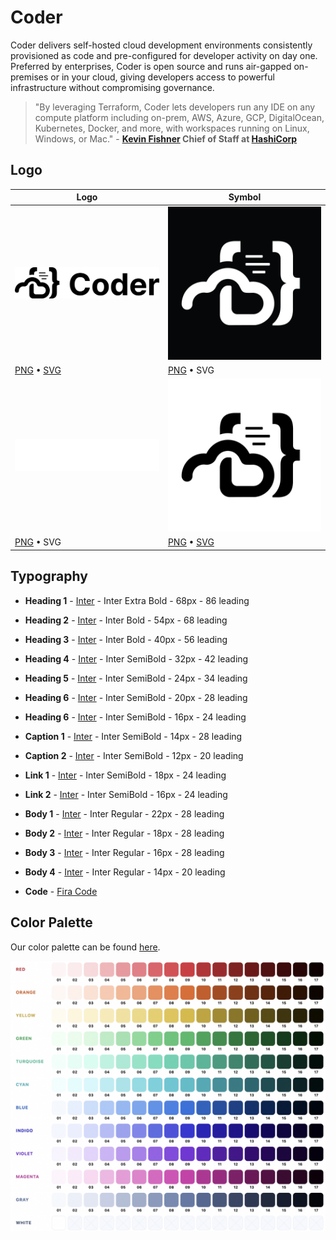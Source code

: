 # Coder

Coder delivers self-hosted cloud development environments consistently provisioned as code and pre-configured for developer activity on day one. Preferred by enterprises, Coder is open source and runs air-gapped on-premises or in your cloud, giving developers access to powerful infrastructure without compromising governance.

> "By leveraging Terraform, Coder lets developers run any IDE on any compute platform including on-prem, AWS, Azure, GCP, DigitalOcean, Kubernetes, Docker, and more, with workspaces running on Linux, Windows, or Mac." - **[Kevin Fishner](https://www.linkedin.com/in/kevinfishner) Chief of Staff at [HashiCorp](https://hashicorp.com/)**

## Logo

| Logo                                                                                                                                                                                                                | Symbol                                                                                                                                                                                             |
| ------------------------------------------------------------------------------------------------------------------------------------------------------------------------------------------------------------------- | -------------------------------------------------------------------------------------------------------------------------------------------------------------------------------------------------- |
| ![](https://github.com/coder/presskit/blob/main/logos/coder_logo_transparent_strip_black.png?raw=true)                                                                                                              | ![](https://github.com/coder/presskit/blob/main/logos/coder_logo_black_square.png?raw=true)                                                                                                        |
| [PNG](https://github.com/coder/presskit/blob/main/logos/coder_logo_transparent_strip_black.png?raw=true) • [SVG](https://github.com/coder/presskit/blob/main/logos/coder_logo_transparent_strip_black.svg?raw=true) | [PNG](https://github.com/coder/presskit/blob/main/logos/coder_logo_black_square.png?raw=true) • SVG                                                                                                |
| ![](https://github.com/coder/presskit/blob/main/logos/coder_logo_transparent_strip_white.png?raw=true)                                                                                                              | ![](https://github.com/coder/presskit/blob/main/logos/coder_logo_white_square.png?raw=true)                                                                                                        |
| [PNG](https://github.com/coder/presskit/blob/main/logos/coder_logo_transparent_strip_white.png?raw=true) • SVG                                                                                                      | [PNG](https://github.com/coder/presskit/blob/main/logos/coder_logo_white_square.png?raw=true) • [SVG](https://github.com/coder/presskit/blob/main/logos/coder_logo_transparent_black.svg?raw=true) |

## Typography

- **Heading 1** - [Inter](https://rsms.me/inter/) - Inter Extra Bold - 68px - 86 leading
- **Heading 2** - [Inter](https://rsms.me/inter/) - Inter Bold - 54px - 68 leading
- **Heading 3** - [Inter](https://rsms.me/inter/) - Inter Bold - 40px - 56 leading
- **Heading 4** - [Inter](https://rsms.me/inter/) - Inter SemiBold - 32px - 42 leading
- **Heading 5** - [Inter](https://rsms.me/inter/) - Inter SemiBold - 24px - 34 leading
- **Heading 6** - [Inter](https://rsms.me/inter/) - Inter SemiBold - 20px - 28 leading
- **Heading 6** - [Inter](https://rsms.me/inter/) - Inter SemiBold - 16px - 24 leading

- **Caption 1** - [Inter](https://rsms.me/inter/) - Inter SemiBold - 14px - 28 leading
- **Caption 2** - [Inter](https://rsms.me/inter/) - Inter SemiBold - 12px - 20 leading

- **Link 1** - [Inter](https://rsms.me/inter/) - Inter SemiBold - 18px - 24 leading
- **Link 2** - [Inter](https://rsms.me/inter/) - Inter SemiBold - 16px - 24 leading

- **Body 1** - [Inter](https://rsms.me/inter/) - Inter Regular - 22px - 28 leading
- **Body 2** - [Inter](https://rsms.me/inter/) - Inter Regular - 18px - 28 leading
- **Body 3** - [Inter](https://rsms.me/inter/) - Inter Regular - 16px - 28 leading
- **Body 4** - [Inter](https://rsms.me/inter/) - Inter Regular - 14px - 20 leading

- **Code** - [Fira Code](https://github.com/tonsky/FiraCode)

## Color Palette

Our color palette can be found [here](https://codepen.io/hkfoster/pen/YzeYRwR).

![](https://github.com/coder/presskit/blob/main/color-palette.png)
